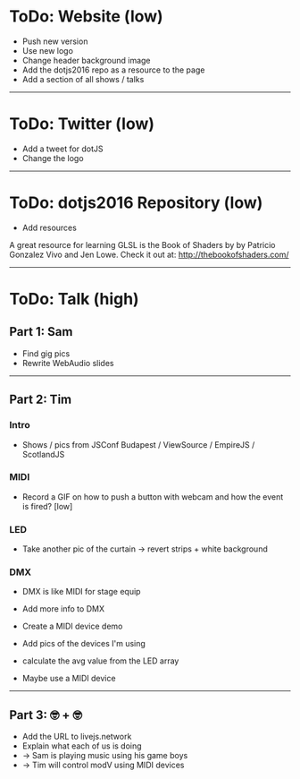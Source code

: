 # ToDo: Website (low)

* Push new version
* Use new logo 
* Change header background image
* Add the dotjs2016 repo as a resource to the page
* Add a section of all shows / talks





---

# ToDo: Twitter (low)

* Add a tweet for dotJS
* Change the logo





---

# ToDo: dotjs2016 Repository (low)

* Add resources

A great resource for learning GLSL is the Book of Shaders by by Patricio Gonzalez Vivo and Jen Lowe. Check it out at: http://thebookofshaders.com/





---

# ToDo: Talk (high)

## Part 1: Sam

* Find gig pics 
* Rewrite WebAudio slides



---

## Part 2: Tim

### Intro

* Shows / pics from JSConf Budapest / ViewSource / EmpireJS / ScotlandJS

### MIDI 

* Record a GIF on how to push a button with webcam and how the event is fired? [low]


### LED

* Take another pic of the curtain -> revert strips + white background


### DMX

* DMX is like MIDI for stage equip
* Add more info to DMX

* Create a MIDI device demo
* Add pics of the devices I'm using
* calculate the avg value from the LED array

* Maybe use a MIDI device



---

## Part 3: 🤓 + 🤓

* Add the URL to livejs.network
* Explain what each of us is doing
* -> Sam is playing music using his game boys
* -> Tim will control modV using MIDI devices 


